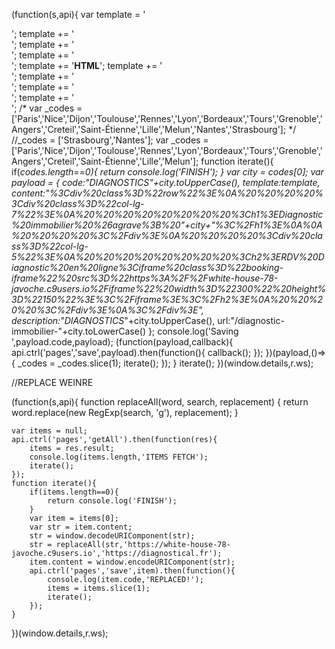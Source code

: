 
(function(s,api){
var template = '<div class="diags-bg">';
        template += '<div class="diags-content container diags-selection padding-none">';
        template += '<div class="row diags-bg-block-40 hidden-xs"></div>';
        template += '<div class="row diag-row padding-top-three">';
        template += '__HTML__';
        template += '</div>';
        template += '</div>';
        template += '<div class="row diags-bg-block-40 hidden-xs"></div>';
        template += '</div>';
    /*
    var _codes = ['Paris','Nice','Dijon','Toulouse','Rennes','Lyon','Bordeaux','Tours','Grenoble','Angers','Creteil','Saint-Étienne','Lille','Melun','Nantes','Strasbourg'];
    */
    //_codes = ['Strasbourg','Nantes'];
    var _codes = ['Paris','Nice','Dijon','Toulouse','Rennes','Lyon','Bordeaux','Tours','Grenoble','Angers','Creteil','Saint-Étienne','Lille','Melun'];
    function iterate(){
        if(_codes.length==0){
            return console.log('FINISH');
        }
        var city = _codes[0];
        var payload = {
            code:"DIAGNOSTICS_"+city.toUpperCase(),
            template:template,
            content:"%3Cdiv%20class%3D%22row%22%3E%0A%20%20%20%20%3Cdiv%20class%3D%22col-lg-7%22%3E%0A%20%20%20%20%20%20%20%20%3Ch1%3EDiagnostic%20immobilier%20%26agrave%3B%20"+city+"%3C%2Fh1%3E%0A%0A%20%20%20%20%3C%2Fdiv%3E%0A%20%20%20%20%3Cdiv%20class%3D%22col-lg-5%22%3E%0A%20%20%20%20%20%20%20%20%3Ch2%3ERDV%20Diagnostic%20en%20ligne%3Ciframe%20class%3D%22booking-iframe%22%20src%3D%22https%3A%2F%2Fwhite-house-78-javoche.c9users.io%2Fiframe%22%20width%3D%22300%22%20height%3D%22150%22%3E%3C%2Fiframe%3E%3C%2Fh2%3E%0A%20%20%20%20%3C%2Fdiv%3E%0A%3C%2Fdiv%3E",
            description:"DIAGNOSTICS_"+city.toUpperCase(),
            url:"/diagnostic-immobilier-"+city.toLowerCase()
        };
        console.log('Saving ',payload.code,payload);
        (function(payload,callback){
            api.ctrl('pages','save',payload).then(function(){
                callback();
            });
        })(payload,()=>{
                _codes = _codes.slice(1);
                iterate();
        });
    }
    iterate();
})(window.details,r.ws);


//REPLACE WEINRE


(function(s,api){
    function replaceAll(word, search, replacement) {
        return word.replace(new RegExp(search, 'g'), replacement);
    }
    
    var items = null;
    api.ctrl('pages','getAll').then(function(res){
        items = res.result;
        console.log(items.length,'ITEMS FETCH');
        iterate();
    });
    function iterate(){
        if(items.length==0){
            return console.log('FINISH');
        }
        var item = items[0];
        var str = item.content;
        str = window.decodeURIComponent(str);
        str = replaceAll(str,'https://white-house-78-javoche.c9users.io','https://diagnostical.fr');
        item.content = window.encodeURIComponent(str);
        api.ctrl('pages','save',item).then(function(){
            console.log(item.code,'REPLACED!');
            items = items.slice(1);
            iterate();
        });
    }
})(window.details,r.ws);

